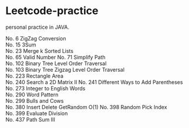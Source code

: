 # Leetcode-practice

personal practice in JAVA.

No. 6     ZigZag Conversion  
No. 15    3Sum  
No. 23    Merge k Sorted Lists  
No. 65    Valid Number 
No. 71    Simplify Path  
No. 102   Binary Tree Level Order Traversal  
No. 103   Binary Tree Zigzag Level Order Traversal  
No. 223   Rectangle Area  
No. 240   Search a 2D Matrix II 
No. 241   Different Ways to Add Parentheses  
No. 273   Integer to English Words  
No. 290   Word Pattern  
No. 299   Bulls and Cows  
No. 380   Insert Delete GetRandom O(1) 
No. 398   Random Pick Index  
No. 399   Evaluate Division  
No. 437  Path Sum III  

